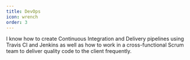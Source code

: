 ```yaml
---
title: DevOps
icon: wrench
order: 3
---
```


I know how to create Continuous Integration and Delivery pipelines using Travis
CI and Jenkins as well as how to work in a cross-functional Scrum team to
deliver quality code to the client frequently.
    